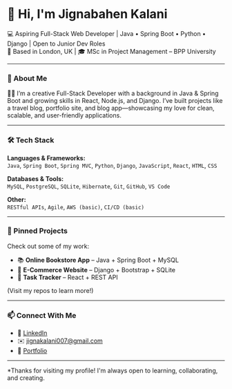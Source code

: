 # 👋 Hi, I'm Jignabahen Kalani

💻 Aspiring Full-Stack Web Developer | Java • Spring Boot • Python • Django | Open to Junior Dev Roles  
📍 Based in London, UK | 🎓 MSc in Project Management – BPP University

---

### 🚀 About Me

👩‍💻 I’m a creative Full-Stack Developer with a background in Java & Spring Boot and growing skills in React, Node.js, and Django. I’ve built projects like a travel blog, portfolio site, and blog app—showcasing my love for clean, scalable, and user-friendly applications.

---

### 🛠️ Tech Stack

**Languages & Frameworks:**  
`Java`, `Spring Boot`, `Spring MVC`, `Python`, `Django`, `JavaScript`, `React`, `HTML`, `CSS`

**Databases & Tools:**  
`MySQL`, `PostgreSQL`, `SQLite`, `Hibernate`, `Git`, `GitHub`, `VS Code`

**Other:**  
`RESTful APIs`, `Agile`, `AWS (basic)`, `CI/CD (basic)`

---


### 📌 Pinned Projects

Check out some of my work:
- 📚 **Online Bookstore App** – Java + Spring Boot + MySQL
- 🛒 **E-Commerce Website** – Django + Bootstrap + SQLite
- 📅 **Task Tracker** – React + REST API

(Visit my repos to learn more!)

---

### 📫 Connect With Me

- 🔗 [LinkedIn](https://www.linkedin.com/in/jignabahen-kalani-26489b2a5)
- ✉️ jignakalani007@gmail.com
- 💼 [Portfolio](https://jignabahenkalani.github.io/JignabahenKalani/)

---

*Thanks for visiting my profile! I'm always open to learning, collaborating, and creating.

